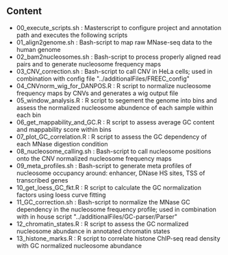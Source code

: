 ## Content

+ 00_execute_scripts.sh : Masterscript to configure project and annotation path and executes the following scripts
+ 01_align2genome.sh : Bash-script to map raw MNase-seq data to the human genome
+ 02_bam2nucleosomes.sh : Bash-script to process properly aligned read pairs and to generate nucleosome frequency maps
+ 03_CNV_correction.sh : Bash-script to call CNV in HeLa cells; used in combination with config file "../additionalFiles/FREEC_config"
+ 04_CNVnorm_wig_for_DANPOS.R : R script to normalize nucleosome frequency maps by CNVs and generates a wig output file
+ 05_window_analysis.R : R script to segement the genome into bins and assess the normalized nucleosome abundence of each sample within each bin
+ 06_get_mappability_and_GC.R : R script to assess average GC content and mappability score within bins
+ 07_plot_GC_correlation.R : R script to assess the GC dependency of each MNase digestion condition 
+ 08_nucleosome_calling.sh : Bash-script to call nucleosome positions onto the CNV normalized nucleosome frequency maps
+ 09_meta_profiles.sh : Bash-script to generate meta profiles of nucleosome occupancy around: enhancer, DNase HS sites, TSS of transcribed genes
+ 10_get_loess_GC_fkt.R : R script to calculate the GC normalization factors using loess curve fitting
+ 11_GC_correction.sh : Bash-script to normalize the MNase GC dependency in the nucleosome frequency profile; used in combination with in house script "../additionalFiles/GC-parser/Parser"
+ 12_chromatin_states.R : R script to assess the GC normalized nucleosome abundance in annotated chromatin states
+ 13_histone_marks.R : R script to correlate histone ChIP-seq read density with GC normalized nucleosome abundance
